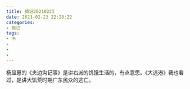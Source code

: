 ```yaml
---
title: 摘记20210223
date: 2021-02-23 22:28:22
categories:
- 摘记
tags:
- 书
- 
- 
- 
---
```

杨显惠的《夹边沟记事》是讲右派的饥饿生活的，有点意思。《大逃港》我也看过，是讲大饥荒时期广东民众的逃亡。
